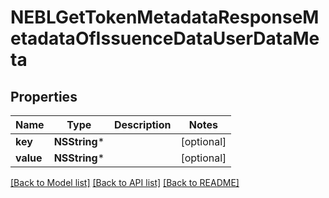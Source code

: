 # NEBLGetTokenMetadataResponseMetadataOfIssuenceDataUserDataMeta

## Properties
Name | Type | Description | Notes
------------ | ------------- | ------------- | -------------
**key** | **NSString*** |  | [optional] 
**value** | **NSString*** |  | [optional] 

[[Back to Model list]](../README.md#documentation-for-models) [[Back to API list]](../README.md#documentation-for-api-endpoints) [[Back to README]](../README.md)


